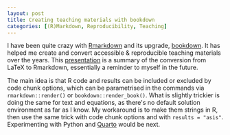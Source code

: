 ```yaml
---
layout: post
title: Creating teaching materials with bookdown
categories: [(R)Markdown, Reproducibility, Teaching]
---
```


I have been quite crazy with [Rmarkdown](https://bookdown.org/yihui/rmarkdown-cookbook/) and its upgrade, [bookdown](https://bookdown.org/yihui/bookdown/). It has helped me create and convert accessible & reproducible teaching materials over the years. This [presentation](/slides/bookdown_20231208.html) is a summary of the conversion from LaTeX to Rmarkdown, essentially a reminder to myself in the future.

The main idea is that R code and results can be included or excluded by code chunk options, which can be parametrised in the commands via `rmarkdown::render()` or `bookdown::render_book()`. What is slightly trickier is doing the same for text and equations, as there's no default solution environment as far as I know. My workaround is to make them strings in R, then use the same trick with code chunk options and with `results = "asis"`. Experimenting with Python and [Quarto](https://quarto.org/) would be next.